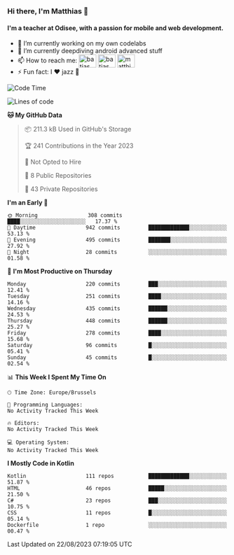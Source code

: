 ### Hi there, I'm Matthias 👋

#### I'm a teacher at Odisee, with a passion for mobile and web development.

- 🔭 I’m currently working on my own codelabs
- 🌱 I’m currently deepdiving android advanced stuff
- 📫 How to reach me: <a href="https://dev.to/batjas" target="_blank"><img align="center" src="https://raw.githubusercontent.com/rahuldkjain/github-profile-readme-generator/master/src/images/icons/Social/devto.svg" alt="batjas" height="30" width="40" /></a>
<a href="https://twitter.com/batjas" target="_blank"><img align="center" src="https://raw.githubusercontent.com/rahuldkjain/github-profile-readme-generator/master/src/images/icons/Social/twitter.svg" alt="batjas" height="30" width="40" /></a>
<a href="https://linkedin.com/in/matthiasdruwé" target="_blank"><img align="center" src="https://raw.githubusercontent.com/rahuldkjain/github-profile-readme-generator/master/src/images/icons/Social/linked-in-alt.svg" alt="matthiasdruwé" height="30" width="40" /></a>
- ⚡ Fun fact: I ❤ jazz 🎷


<!--START_SECTION:waka-->
![Code Time](http://img.shields.io/badge/Code%20Time-829%20hrs%2036%20mins-blue)

![Lines of code](https://img.shields.io/badge/From%20Hello%20World%20I%27ve%20Written-2.3%20million%20lines%20of%20code-blue)

**🐱 My GitHub Data** 

> 📦 211.3 kB Used in GitHub's Storage 
 > 
> 🏆 241 Contributions in the Year 2023
 > 
> 🚫 Not Opted to Hire
 > 
> 📜 8 Public Repositories 
 > 
> 🔑 43 Private Repositories 
 > 
**I'm an Early 🐤** 

```text
🌞 Morning                308 commits         ████░░░░░░░░░░░░░░░░░░░░░   17.37 % 
🌆 Daytime                942 commits         █████████████░░░░░░░░░░░░   53.13 % 
🌃 Evening                495 commits         ███████░░░░░░░░░░░░░░░░░░   27.92 % 
🌙 Night                  28 commits          ░░░░░░░░░░░░░░░░░░░░░░░░░   01.58 % 
```
📅 **I'm Most Productive on Thursday** 

```text
Monday                   220 commits         ███░░░░░░░░░░░░░░░░░░░░░░   12.41 % 
Tuesday                  251 commits         ████░░░░░░░░░░░░░░░░░░░░░   14.16 % 
Wednesday                435 commits         ██████░░░░░░░░░░░░░░░░░░░   24.53 % 
Thursday                 448 commits         ██████░░░░░░░░░░░░░░░░░░░   25.27 % 
Friday                   278 commits         ████░░░░░░░░░░░░░░░░░░░░░   15.68 % 
Saturday                 96 commits          █░░░░░░░░░░░░░░░░░░░░░░░░   05.41 % 
Sunday                   45 commits          █░░░░░░░░░░░░░░░░░░░░░░░░   02.54 % 
```


📊 **This Week I Spent My Time On** 

```text
🕑︎ Time Zone: Europe/Brussels

💬 Programming Languages: 
No Activity Tracked This Week

🔥 Editors: 
No Activity Tracked This Week

💻 Operating System: 
No Activity Tracked This Week
```

**I Mostly Code in Kotlin** 

```text
Kotlin                   111 repos           █████████████░░░░░░░░░░░░   51.87 % 
HTML                     46 repos            █████░░░░░░░░░░░░░░░░░░░░   21.50 % 
C#                       23 repos            ███░░░░░░░░░░░░░░░░░░░░░░   10.75 % 
CSS                      11 repos            █░░░░░░░░░░░░░░░░░░░░░░░░   05.14 % 
Dockerfile               1 repo              ░░░░░░░░░░░░░░░░░░░░░░░░░   00.47 % 
```




 Last Updated on 22/08/2023 07:19:05 UTC
<!--END_SECTION:waka-->
